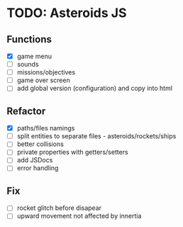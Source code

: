 # TODO: Asteroids JS

## Functions

- [x] game menu
- [ ] sounds
- [ ] missions/objectives
- [ ] game over screen
- [ ] add global version (configuration) and copy into html

## Refactor

- [x] paths/files namings
- [ ] split entities to separate files - asteroids/rockets/ships
- [ ] better collisions
- [ ] private properties with getters/setters
- [ ] add JSDocs
- [ ] error handling

## Fix

- [ ] rocket glitch before disapear
- [ ] upward movement not affected by innertia